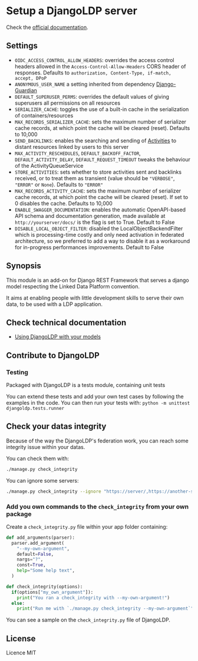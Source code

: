 # Setup a DjangoLDP server

Check the [official documentation](https://docs.startinblox.com/import_documentation/djangoldp_guide/install-djangoldp-server.html).

## Settings

* `OIDC_ACCESS_CONTROL_ALLOW_HEADERS`: overrides the access control headers allowed in the `Access-Control-Allow-Headers` CORS header of responses. Defaults to `authorization, Content-Type, if-match, accept, DPoP`
* `ANONYMOUS_USER_NAME` a setting inherited from dependency [Django-Guardian](https://django-guardian.readthedocs.io/en/stable/overview.html)
* `DEFAULT_SUPERUSER_PERMS`: overrides the default values of giving superusers all permissions on all resources
* `SERIALIZER_CACHE`: toggles the use of a built-in cache in the serialization of containers/resources
* `MAX_RECORDS_SERIALIZER_CACHE`: sets the maximum number of serializer cache records, at which point the cache will be cleared (reset). Defaults to 10,000
* `SEND_BACKLINKS`: enables the searching and sending of [Activities](https://git.startinblox.com/djangoldp-packages/djangoldp/-/wikis/guides/federation) to distant resources linked by users to this server
* `MAX_ACTIVITY_RESCHEDULES`, `DEFAULT_BACKOFF_FACTOR`, `DEFAULT_ACTIVITY_DELAY`, `DEFAULT_REQUEST_TIMEOUT` tweaks the behaviour of the ActivityQueueService
* `STORE_ACTIVITIES`: sets whether to store activities sent and backlinks received, or to treat them as transient (value should be `"VERBOSE"`, `"ERROR"` or `None`). Defaults to `"ERROR"`
* `MAX_RECORDS_ACTIVITY_CACHE`: sets the maximum number of serializer cache records, at which point the cache will be cleared (reset). If set to 0 disables the cache. Defaults to 10,000
* `ENABLE_SWAGGER_DOCUMENTATION`: enables the automatic OpenAPI-based API schema and documentation generation, made available at `http://yourserver/docs/` is the flag is set to True. Default to False
* `DISABLE_LOCAL_OBJECT_FILTER`: disabled the LocalObjectBackendFilter which is processing-time costly and only need activation in federated architecture, so we preferred to add a way to disable it as a workaround for in-progress performances improvements. Default to False

## Synopsis

This module is an add-on for Django REST Framework that serves a django model respecting the Linked Data Platform convention.

It aims at enabling people with little development skills to serve their own data, to be used with a LDP application.

## Check technical documentation

* [Using DjangoLDP with your models](./docs/create_model.md)

## Contribute to DjangoLDP

### Testing

Packaged with DjangoLDP is a tests module, containing unit tests

You can extend these tests and add your own test cases by following the examples in the code. You can then run your tests with:
`python -m unittest djangoldp.tests.runner`

## Check your datas integrity

Because of the way the DjangoLDP's federation work, you can reach some integrity issue within your datas.

You can check them with:

```bash
./manage.py check_integrity
```

You can ignore some servers:

```bash
./manage.py check_integrity --ignore "https://server/,https://another-server/"
```

### Add you own commands to the `check_integrity` from your own package

Create a `check_integrity.py` file within your app folder containing:

```python
def add_arguments(parser):
  parser.add_argument(
    "--my-own-argument",
    default=False,
    nargs="?",
    const=True,
    help="Some help text",
  )

def check_integrity(options):
  if(options["my_own_argument"]):
    print("You ran a check_integrity with --my-own-argument!")
  else:
    print("Run me with `./manage.py check_integrity --my-own-argument`")
```

You can see a sample on the `check_integrity.py` file of DjangoLDP.

## License

Licence MIT

